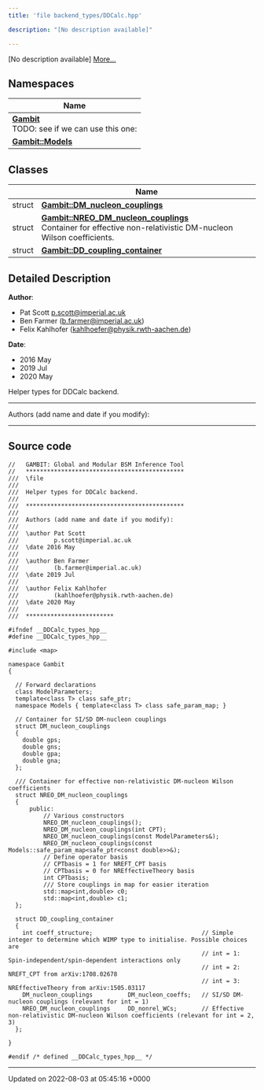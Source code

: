 ```yaml
---
title: 'file backend_types/DDCalc.hpp'

description: "[No description available]"

---
```







[No description available] [More...](#detailed-description)

## Namespaces

| Name           |
| -------------- |
| **[Gambit](/documentation/code/darkbit/namespaces/namespacegambit/)** <br>TODO: see if we can use this one:  |
| **[Gambit::Models](/documentation/code/darkbit/namespaces/namespacegambit_1_1models/)**  |

## Classes

|                | Name           |
| -------------- | -------------- |
| struct | **[Gambit::DM_nucleon_couplings](/documentation/code/darkbit/classes/structgambit_1_1dm__nucleon__couplings/)**  |
| struct | **[Gambit::NREO_DM_nucleon_couplings](/documentation/code/darkbit/classes/structgambit_1_1nreo__dm__nucleon__couplings/)** <br>Container for effective non-relativistic DM-nucleon Wilson coefficients.  |
| struct | **[Gambit::DD_coupling_container](/documentation/code/darkbit/classes/structgambit_1_1dd__coupling__container/)**  |

## Detailed Description


**Author**: 

  * Pat Scott [p.scott@imperial.ac.uk](mailto:p.scott@imperial.ac.uk)
  * Ben Farmer ([b.farmer@imperial.ac.uk](mailto:b.farmer@imperial.ac.uk)) 
  * Felix Kahlhofer ([kahlhoefer@physik.rwth-aachen.de](mailto:kahlhoefer@physik.rwth-aachen.de)) 


**Date**: 

  * 2016 May
  * 2019 Jul
  * 2020 May


Helper types for DDCalc backend.



------------------

Authors (add name and date if you modify):



------------------




## Source code

```
//   GAMBIT: Global and Modular BSM Inference Tool
//   *********************************************
///  \file
///
///  Helper types for DDCalc backend.
///
///  *********************************************
///
///  Authors (add name and date if you modify):
///
///  \author Pat Scott
///          p.scott@imperial.ac.uk
///  \date 2016 May
///
///  \author Ben Farmer
///          (b.farmer@imperial.ac.uk)
///  \date 2019 Jul
///
///  \author Felix Kahlhofer
///          (kahlhoefer@physik.rwth-aachen.de)
///  \date 2020 May
///
///  *************************

#ifndef __DDCalc_types_hpp__
#define __DDCalc_types_hpp__

#include <map>

namespace Gambit
{

  // Forward declarations
  class ModelParameters;
  template<class T> class safe_ptr;
  namespace Models { template<class T> class safe_param_map; }

  // Container for SI/SD DM-nucleon couplings
  struct DM_nucleon_couplings
  {
    double gps;
    double gns;
    double gpa;
    double gna;
  };

  /// Container for effective non-relativistic DM-nucleon Wilson coefficients
  struct NREO_DM_nucleon_couplings
  {
      public:
          // Various constructors
          NREO_DM_nucleon_couplings();
          NREO_DM_nucleon_couplings(int CPT);
          NREO_DM_nucleon_couplings(const ModelParameters&);
          NREO_DM_nucleon_couplings(const Models::safe_param_map<safe_ptr<const double>>&);
          // Define operator basis
          // CPTbasis = 1 for NREFT_CPT basis
          // CPTbasis = 0 for NREffectiveTheory basis
          int CPTbasis;
          /// Store couplings in map for easier iteration
          std::map<int,double> c0;
          std::map<int,double> c1;
  };

  struct DD_coupling_container
  {
    int coeff_structure;                               // Simple integer to determine which WIMP type to initialise. Possible choices are
                                                       // int = 1: Spin-independent/spin-dependent interactions only
                                                       // int = 2: NREFT_CPT from arXiv:1708.02678
                                                       // int = 3: NREffectiveTheory from arXiv:1505.03117
    DM_nucleon_couplings          DM_nucleon_coeffs;   // SI/SD DM-nucleon couplings (relevant for int = 1)
    NREO_DM_nucleon_couplings     DD_nonrel_WCs;       // Effective non-relativistic DM-nucleon Wilson coefficients (relevant for int = 2, 3)
  };

}

#endif /* defined __DDCalc_types_hpp__ */
```


-------------------------------

Updated on 2022-08-03 at 05:45:16 +0000
